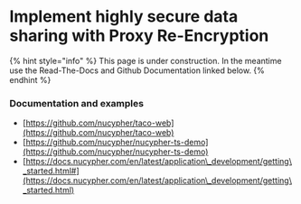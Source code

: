 # Implement highly secure data sharing with Proxy Re-Encryption

{% hint style="info" %}
This page is under construction.  In the meantime use the Read-The-Docs and Github Documentation linked below.
{% endhint %}

### Documentation and examples

* [https://github.com/nucypher/taco-web](https://github.com/nucypher/taco-web)
* [https://github.com/nucypher/nucypher-ts-demo](https://github.com/nucypher/nucypher-ts-demo)
* [https://docs.nucypher.com/en/latest/application\_development/getting\_started.html#](https://docs.nucypher.com/en/latest/application\_development/getting\_started.html)
